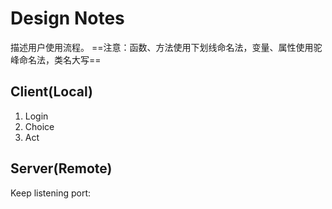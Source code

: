 <!--
 * @Author: I-Hsien
 * @Date: 2021-01-28 21:41:22
 * @LastEditTime: 2021-01-28 22:05:52
 * @LastEditors: I-Hsien
 * @Description: 流程设计；不涉及具体实现
 * @FilePath: \Searchable-Encryption-Demos\SWP Solution\Design Notes.md
 * @Comments: None
-->
# Design Notes
描述用户使用流程。
==注意：函数、方法使用下划线命名法，变量、属性使用驼峰命名法，类名大写==
## Client(Local)
1. Login
2. Choice
3. Act
## Server(Remote)
Keep listening port:

